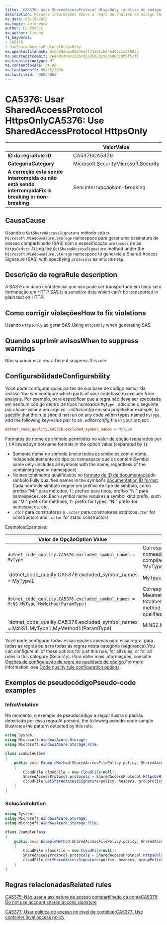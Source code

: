 ```yaml
---
title: 'CA5376: usar SharedAccessProtocol HttpsOnly (análise de código)'
description: Fornece informações sobre a regra de análise de código CA5376, incluindo causas, como corrigir violações e quando suprimir.
ms.date: 05/19/2020
ms.topic: reference
author: LLLXXXCCC
ms.author: linche
f1_keywords:
- CA5376
- UseSharedAccessProtocolHttpsOnly
ms.openlocfilehash: dcbdc9abaa9d245a4f34a911b646405cca2f863c
ms.sourcegitcommit: 2e4adc490c1d2a705a0592b295d606b10b9f51f1
ms.translationtype: MT
ms.contentlocale: pt-BR
ms.lasthandoff: 09/25/2020
ms.locfileid: "96584865"
---
```

# <a name="ca5376-use-sharedaccessprotocol-httpsonly"></a><span data-ttu-id="426c5-103">CA5376: Usar SharedAccessProtocol HttpsOnly</span><span class="sxs-lookup"><span data-stu-id="426c5-103">CA5376: Use SharedAccessProtocol HttpsOnly</span></span>

| | <span data-ttu-id="426c5-104">Valor</span><span class="sxs-lookup"><span data-stu-id="426c5-104">Value</span></span> |
|-|-|
| <span data-ttu-id="426c5-105">**ID da regra**</span><span class="sxs-lookup"><span data-stu-id="426c5-105">**Rule ID**</span></span> |<span data-ttu-id="426c5-106">CA5376</span><span class="sxs-lookup"><span data-stu-id="426c5-106">CA5376</span></span>|
| <span data-ttu-id="426c5-107">**Categoria**</span><span class="sxs-lookup"><span data-stu-id="426c5-107">**Category**</span></span> |<span data-ttu-id="426c5-108">Microsoft.Security</span><span class="sxs-lookup"><span data-stu-id="426c5-108">Microsoft.Security</span></span>|
| <span data-ttu-id="426c5-109">**A correção está sendo interrompida ou não está sendo interrompida**</span><span class="sxs-lookup"><span data-stu-id="426c5-109">**Fix is breaking or non-breaking**</span></span> |<span data-ttu-id="426c5-110">Sem interrupção</span><span class="sxs-lookup"><span data-stu-id="426c5-110">Non-breaking</span></span>|

## <a name="cause"></a><span data-ttu-id="426c5-111">Causa</span><span class="sxs-lookup"><span data-stu-id="426c5-111">Cause</span></span>

<span data-ttu-id="426c5-112">Usando o `GetSharedAccessSignature` método sob o `Microsoft.WindowsAzure.Storage` namespace para gerar uma assinatura de acesso compartilhado (SAS) com a especificação `protocols` de as `HttpsOrHttp` .</span><span class="sxs-lookup"><span data-stu-id="426c5-112">Using the `GetSharedAccessSignature` method under the `Microsoft.WindowsAzure.Storage` namespace to generate a Shared Access Signature (SAS) with specifying `protocols` as `HttpsOrHttp`.</span></span>

## <a name="rule-description"></a><span data-ttu-id="426c5-113">Descrição da regra</span><span class="sxs-lookup"><span data-stu-id="426c5-113">Rule description</span></span>

<span data-ttu-id="426c5-114">A SAS é um dado confidencial que não pode ser transportado em texto sem formatação em HTTP.</span><span class="sxs-lookup"><span data-stu-id="426c5-114">SAS is a sensitive data which can't be transported in plain text on HTTP.</span></span>

## <a name="how-to-fix-violations"></a><span data-ttu-id="426c5-115">Como corrigir violações</span><span class="sxs-lookup"><span data-stu-id="426c5-115">How to fix violations</span></span>

<span data-ttu-id="426c5-116">Usando `HttpsOnly` ao gerar SAS.</span><span class="sxs-lookup"><span data-stu-id="426c5-116">Using `HttpsOnly` when generating SAS.</span></span>

## <a name="when-to-suppress-warnings"></a><span data-ttu-id="426c5-117">Quando suprimir avisos</span><span class="sxs-lookup"><span data-stu-id="426c5-117">When to suppress warnings</span></span>

<span data-ttu-id="426c5-118">Não suprimir esta regra.</span><span class="sxs-lookup"><span data-stu-id="426c5-118">Do not suppress this rule.</span></span>

## <a name="configurability"></a><span data-ttu-id="426c5-119">Configurabilidade</span><span class="sxs-lookup"><span data-stu-id="426c5-119">Configurability</span></span>

<span data-ttu-id="426c5-120">Você pode configurar quais partes de sua base de código excluir da análise.</span><span class="sxs-lookup"><span data-stu-id="426c5-120">You can configure which parts of your codebase to exclude from analysis.</span></span> <span data-ttu-id="426c5-121">Por exemplo, para especificar que a regra não deve ser executada em nenhum código dentro de tipos nomeados `MyType` , adicione o seguinte par chave-valor a um arquivo *. editorconfig* em seu projeto:</span><span class="sxs-lookup"><span data-stu-id="426c5-121">For example, to specify that the rule should not run on any code within types named `MyType`, add the following key-value pair to an *.editorconfig* file in your project:</span></span>

```ini
dotnet_code_quality.CA5376.excluded_symbol_names = MyType
```

<span data-ttu-id="426c5-122">Formatos de nome de símbolo permitidos no valor de opção (separados por `|` ):</span><span class="sxs-lookup"><span data-stu-id="426c5-122">Allowed symbol name formats in the option value (separated by `|`):</span></span>

- <span data-ttu-id="426c5-123">Somente nome do símbolo (inclui todos os símbolos com o nome, independentemente do tipo ou namespace que os contém)</span><span class="sxs-lookup"><span data-stu-id="426c5-123">Symbol name only (includes all symbols with the name, regardless of the containing type or namespace)</span></span>
- <span data-ttu-id="426c5-124">Nomes totalmente qualificados no [formato de ID de documentação](https://github.com/dotnet/csharplang/blob/master/spec/documentation-comments.md#id-string-format)do símbolo.</span><span class="sxs-lookup"><span data-stu-id="426c5-124">Fully qualified names in the symbol's [documentation ID format](https://github.com/dotnet/csharplang/blob/master/spec/documentation-comments.md#id-string-format).</span></span> <span data-ttu-id="426c5-125">Cada nome de símbolo requer um prefixo de tipo de símbolo, como prefixo "M:" para métodos, `T:` prefixo para tipos, prefixo "N:" para namespaces, etc.</span><span class="sxs-lookup"><span data-stu-id="426c5-125">Each symbol name requires a symbol kind prefix, such as "M:" prefix for methods, `T:` prefix for types, "N:" prefix for namespaces, etc.</span></span>
- <span data-ttu-id="426c5-126">`.ctor` para construtores e `.cctor` para construtores estáticos</span><span class="sxs-lookup"><span data-stu-id="426c5-126">`.ctor` for constructors and `.cctor` for static constructors</span></span>

<span data-ttu-id="426c5-127">Exemplos:</span><span class="sxs-lookup"><span data-stu-id="426c5-127">Examples:</span></span>

| <span data-ttu-id="426c5-128">Valor de Opção</span><span class="sxs-lookup"><span data-stu-id="426c5-128">Option Value</span></span> | <span data-ttu-id="426c5-129">Resumo</span><span class="sxs-lookup"><span data-stu-id="426c5-129">Summary</span></span> |
| --- | --- |
|`dotnet_code_quality.CA5376.excluded_symbol_names = MyType` | <span data-ttu-id="426c5-130">Corresponde a todos os símbolos nomeados ' com MyType ' na compilação</span><span class="sxs-lookup"><span data-stu-id="426c5-130">Matches all symbols named 'MyType' in the compilation</span></span>
|`dotnet_code_quality.CA5376.excluded_symbol_names = MyType1|MyType2` | <span data-ttu-id="426c5-131">Corresponde a todos os símbolos denominados ' MyType1 ' ou ' MyType2 ' na compilação</span><span class="sxs-lookup"><span data-stu-id="426c5-131">Matches all symbols named either 'MyType1' or 'MyType2' in the compilation</span></span>
|`dotnet_code_quality.CA5376.excluded_symbol_names = M:NS.MyType.MyMethod(ParamType)` | <span data-ttu-id="426c5-132">Corresponde ao método específico ' Meumetodo ' com determinada assinatura totalmente qualificada</span><span class="sxs-lookup"><span data-stu-id="426c5-132">Matches specific method 'MyMethod' with given fully qualified signature</span></span>
|`dotnet_code_quality.CA5376.excluded_symbol_names = M:NS1.MyType1.MyMethod1(ParamType)|M:NS2.MyType2.MyMethod2(ParamType)` | <span data-ttu-id="426c5-133">Corresponde aos métodos específicos ' MyMethod1 ' e ' MyMethod2 ' com a respectiva assinatura totalmente qualificada</span><span class="sxs-lookup"><span data-stu-id="426c5-133">Matches specific methods 'MyMethod1' and 'MyMethod2' with respective fully qualified signature</span></span>

<span data-ttu-id="426c5-134">Você pode configurar todas essas opções apenas para essa regra, para todas as regras ou para todas as regras nesta categoria (segurança).</span><span class="sxs-lookup"><span data-stu-id="426c5-134">You can configure all of these options for just this rule, for all rules, or for all rules in this category (Security).</span></span> <span data-ttu-id="426c5-135">Para obter mais informações, consulte [Opções de configuração de regra de qualidade de código](../code-quality-rule-options.md).</span><span class="sxs-lookup"><span data-stu-id="426c5-135">For more information, see [Code quality rule configuration options](../code-quality-rule-options.md).</span></span>

## <a name="pseudo-code-examples"></a><span data-ttu-id="426c5-136">Exemplos de pseudocódigo</span><span class="sxs-lookup"><span data-stu-id="426c5-136">Pseudo-code examples</span></span>

### <a name="violation"></a><span data-ttu-id="426c5-137">Infra</span><span class="sxs-lookup"><span data-stu-id="426c5-137">Violation</span></span>

<span data-ttu-id="426c5-138">No momento, o exemplo de pseudocódigo a seguir ilustra o padrão detectado por essa regra.</span><span class="sxs-lookup"><span data-stu-id="426c5-138">At present, the following pseudo-code sample illustrates the pattern detected by this rule.</span></span>

```csharp
using System;
using Microsoft.WindowsAzure.Storage;
using Microsoft.WindowsAzure.Storage.File;

class ExampleClass
{
    public void ExampleMethod(SharedAccessFilePolicy policy, SharedAccessFileHeaders headers, string groupPolicyIdentifier, IPAddressOrRange ipAddressOrRange)
    {
        CloudFile cloudFile = new CloudFile(null);
        SharedAccessProtocol protocols = SharedAccessProtocol.HttpsOrHttp;
        cloudFile.GetSharedAccessSignature(policy, headers, groupPolicyIdentifier, protocols, ipAddressOrRange);
    }
}
```

### <a name="solution"></a><span data-ttu-id="426c5-139">Solução</span><span class="sxs-lookup"><span data-stu-id="426c5-139">Solution</span></span>

```csharp
using System;
using Microsoft.WindowsAzure.Storage;
using Microsoft.WindowsAzure.Storage.File;

class ExampleClass
{
    public void ExampleMethod(SharedAccessFilePolicy policy, SharedAccessFileHeaders headers, string groupPolicyIdentifier, IPAddressOrRange ipAddressOrRange)
    {
        CloudFile cloudFile = new CloudFile(null);
        SharedAccessProtocol protocols = SharedAccessProtocol.HttpsOnly;
        cloudFile.GetSharedAccessSignature(policy, headers, groupPolicyIdentifier, protocols, ipAddressOrRange);
    }
}
```

## <a name="related-rules"></a><span data-ttu-id="426c5-140">Regras relacionadas</span><span class="sxs-lookup"><span data-stu-id="426c5-140">Related rules</span></span>

[<span data-ttu-id="426c5-141">CA5375: Não usar a assinatura de acesso compartilhado da conta</span><span class="sxs-lookup"><span data-stu-id="426c5-141">CA5375: Do not use account shared access signature</span></span>](ca5375.md)

[<span data-ttu-id="426c5-142">CA5377: Usar política de acesso no nível de contêiner</span><span class="sxs-lookup"><span data-stu-id="426c5-142">CA5377: Use container level access policy</span></span>](ca5377.md)
